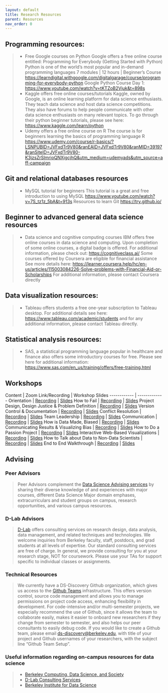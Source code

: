 ```yaml
---
layout: default
title: Research Resources
parent: Resources
nav_order: 0
---
```

## Programming resources: 
> * Free Google courses on Python 
Google offers a free online course entitled: Programming for Everybody (Getting Started with Python) 
Python is one of the world’s most popular and in-demand programming languages
7 modules | 12 hours | Beginner’s Course 
https://learndigital.withgoogle.com/digitalgarage/course/programming-for-everybody-python
Google Python Course Day 1: https://www.youtube.com/watch?v=tKTZoB2Vjuk&t=898s
> * Kaggle offers free online courses/tutorials 
Kaggle, owned by Google, is an online learning platform for data science enthusiasts. They teach data science and host data science competitions. They also have forums to help people communicate with other data science enthusiasts on many relevant topics. 
To go through their python beginner tutorials, please see here: https://www.kaggle.com/learn/python
> * Udemy offers a free online course on R
The course is for beginners learning the basics of programming language R
https://www.udemy.com/course/r-basics/?LSNPUBID=JVFxdTr9V80&ranEAID=JVFxdTr9V80&ranMID=39197&ranSiteID=JVFxdTr9V80-K3jzsZrSlmrioQNXjgcjhQ&utm_medium=udemyads&utm_source=aff-campaign 

## Git and relational databases resources
> * MySQL tutorial for beginners
This tutorial is a great and free introduction to using MySQL 
https://www.youtube.com/watch?v=7S_tz1z_5bA&t=913s
Resources to learn Git
https://try.github.io/ 

## Beginner to advanced general data science resources
> * Data science and cognitive computing courses 
IBM offers free online courses in data science and computing. Upon completion of some online courses, a digital badge is offered. 
For additional information, please check out: https://cognitiveclass.ai/ 
Some courses offered by Coursera are eligible for financial assistance
See more details here: https://learner.coursera.help/hc/en-us/articles/115003084226-Solve-problems-with-Financial-Aid-or-Scholarships 
For additional information, please contact Coursera directly

## Data visualization resources: 
> * Tableau offers students a free one-year subscription to Tableau desktop.
For additional details see here: https://www.tableau.com/academic/students and for any additional information, please contact Tableau directly. 

## Statistical analysis resources: 
> * SAS, a statistical programming language popular in healthcare and finance also offers some introductory courses for free. 
Please see here for additional information: https://www.sas.com/en_us/training/offers/free-training.html

## Workshops

Content | Zoom Link/Recording | Workshop Slides
------------ | -------------
Orientation | [Recording](www.google.com) | [Slides](www.google.com)
How to Fail | [Recording](www.google.com) | [Slides](www.google.com)
Project Design, Design Justice & Problem Definition | [Recording](www.google.com) | [Slides](www.google.com)
Version Control & Documentation | [Recording](www.google.com) | [Slides](www.google.com)
Conflict Resolution | [Recording](www.google.com) | [Slides](www.google.com)
Team Leadership | [Recording](www.google.com) | [Slides](www.google.com)
Communication | [Recording](www.google.com) | [Slides](www.google.com)
How is Data Made, Biased | [Recording](www.google.com) | [Slides](www.google.com)
Communicating Results & Visualizing Bias | [Recording](www.google.com) | [Slides](www.google.com)
How to Do a Passion Project | [Recording](www.google.com) | [Slides](www.google.com)
Interactive Web-Based Visualizations | [Recording](www.google.com) | [Slides](www.google.com)
How to Talk about Data to Non-Data Scientists | [Recording](www.google.com) | [Slides](www.google.com)
End to End Walkthrough | [Recording](www.google.com) | [Slides](www.google.com)

## Advising

### Peer Advisors
   > Peer Advisors complement the [Data Science Advising services](https://data.berkeley.edu/degrees/student-services) by sharing their diverse knowledge of and experiences with major courses, different Data Science Major domain emphases, extracurriculars and student groups on campus, research opportunities, and various campus resources.

### D-Lab Advisors
   > [D-Lab](https://dlab.berkeley.edu/) offers consulting services on research design, data analysis, data management, and related techniques and technologies. We welcome inquiries from Berkeley faculty, staff, postdocs, and grad students at all levels of expertise. Our standard consulting services are free of charge. In general, we provide consulting for you at your research stage, NOT for coursework. Please use your TAs for support specific to individual classes or assignments.  

### Technical Resources
  > We currently have a DS-Discovery Github organization, which gives us access to the [Github Teams](https://docs.github.com/en/github/setting-up-and-managing-organizations-and-teams/organizing-members-into-teams) infrastructure. This offers version control, source code management and allows you to manage permissions on project code access, enhancing flexibility in development. For code-intensive and/or multi-semester projects, we especially recommend the use of Github, since it allows the team to collaborate easily, makes it easier to onboard new researchers if they change from semester to semester, and also helps our peer consultants to easily debug code. If you would like to create a Github team, please email [ds-discovery@berkeley.edu](mailto:ds-discovery@berkeley.edu), with title of your project and Github usernames of your researchers, with the subject line “Github Team Setup”.
  
### Useful information regarding on-campus resources for data science
   > * [Berkeley Computing, Data Science, and Society](https://data.berkeley.edu/data-science-berkeley)
   > * [D-Lab Consulting Services](https://dlab.berkeley.edu/consulting)
   > * [Berkeley Institute for Data Science](https://bids.berkeley.edu/)
 
